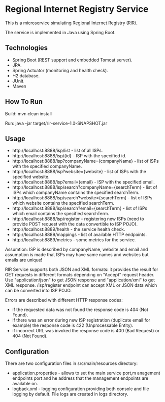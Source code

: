 Regional Internet Registry Service
==============

This is a microservice simulating Regional Internet Registry (RIR).

The service is implemented in Java using Spring Boot.


Technologies
------------

- Spring Boot (REST support and embedded Tomcat server).
- JPA.
- Spring Actuator (monitoring and health check).
- H2 database.
- JUnit.
- Maven


How To Run
----------

Build: mvn clean install

Run: java -jar target/rir-service-1.0-SNAPSHOT.jar


Usage
-----

- http://localhost:8888/isp/list - list of all ISPs.
- http://localhost:8888/isp/{id} - ISP with the specified id.
- http://localhost:8888/isp?companyName={companyName} - list of ISPs with the specified companyName.
- http://localhost:8888/isp?website={website} - list of ISPs with the specified website.
- http://localhost:8888/isp?email={email} - ISP with the specified email.
- http://localhost:8888/isp/search?companyName={searchTerm} - list of ISPs which companyName contains the specified searchTerm.
- http://localhost:8888/isp/search?website={searchTerm} - list of ISPs which website contains the specified searchTerm.
- http://localhost:8888/isp/search?email={searchTerm} - list of ISPs which email contains the specified searchTerm.
- http://localhost:8888/isp/register - registering new ISPs (need to provide POST request with the data convertible to ISP POJO).
- http://localhost:8889/health - the service health check.
- http://localhost:8889/mappings - list of available HTTP endpoints.
- http://localhost:8889/metrics - some metrics for the service.

Assumtion: ISP is described by companyName, website and email and assumption is made that ISPs may have same names and websites but emails are unique!

RIR Service supports both JSON and XML formats: it provides the result for GET requests in different formats depending on "Accept" request header. Use "application/json" to get JSON response and "application/xml" to get XML response. /isp/register endpoint can accept XML or JSON data which can be converted into ISP POJO.

Errors are described with different HTTP response codes:

- if the requested data was not found the response code is 404 (Not Found).
- if there was an error during new ISP registration (duplicate email for example) the response code is 422 (Unprocessable Entity).
- if incorrect URL was invoked the response code is 400 (Bad Request) or  404 (Not Found).


Configuration
-------------

There are two configuration files in src/main/resources directory:

- application.properties - allows to set the main service port,m anagement endpoints port and he address that the management endpoints are available on.
- logback.xml - logging configuration providing both console and file logging by default. File logs are created in logs directory.